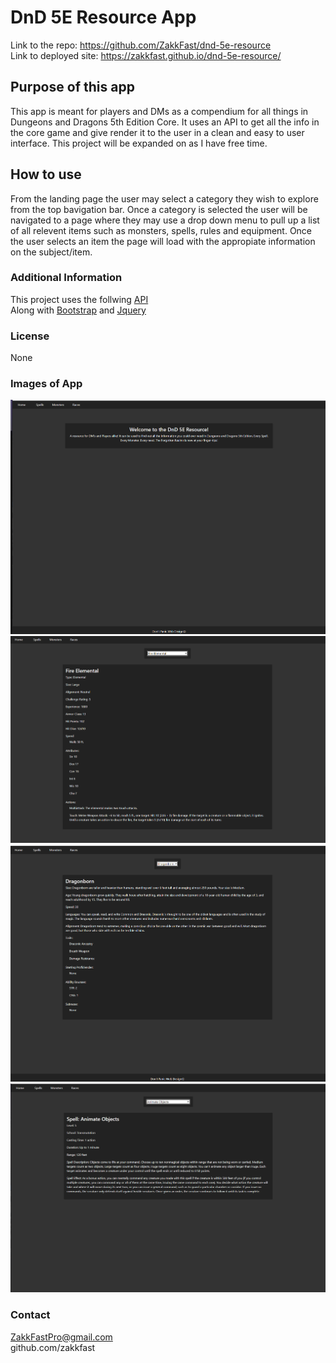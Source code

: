 # DnD 5E Resource App
 Link to the repo: https://github.com/ZakkFast/dnd-5e-resource<br>
 Link to deployed site: https://zakkfast.github.io/dnd-5e-resource/

## Purpose of this app
 This app is meant for players and DMs as a compendium for all things in Dungeons and Dragons 5th Edition Core.
 It uses an API to get all the info in the core game and give render it to the user in a clean and easy to 
 user interface. This project will be expanded on as I have free time.

## How to use
 From the landing page the user may select a category they wish to explore from the top bavigation bar.
 Once a category is selected the user will be navigated to a page where they may use a drop down menu
 to pull up a list of all relevent items such as monsters, spells, rules and equipment. Once the user
 selects an item the page will load with the appropiate information on the subject/item.

### Additional Information
This project uses the follwing <a href='http://www.dnd5eapi.co/'>API</a><br>
Along with <a href='https://getbootstrap.com/'>Bootstrap</a> and <a href='https://jquery.com/'>Jquery</a><br>

### License 
None

### Images of App
<img src="assets/images/ss4.png">
<img src="assets/images/ss2.png">
<img src="assets/images/ss3.png">
<img src="assets/images/ss1.png">

### Contact
ZakkFastPro@gmail.com<br>
github.com/zakkfast
